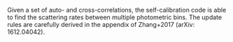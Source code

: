 Given a set of auto- and cross-correlations, the self-calibration code is able to find the scattering rates between multiple photometric bins. The update rules are carefully derived in the appendix of Zhang+2017 (arXiv: 1612.04042). 
